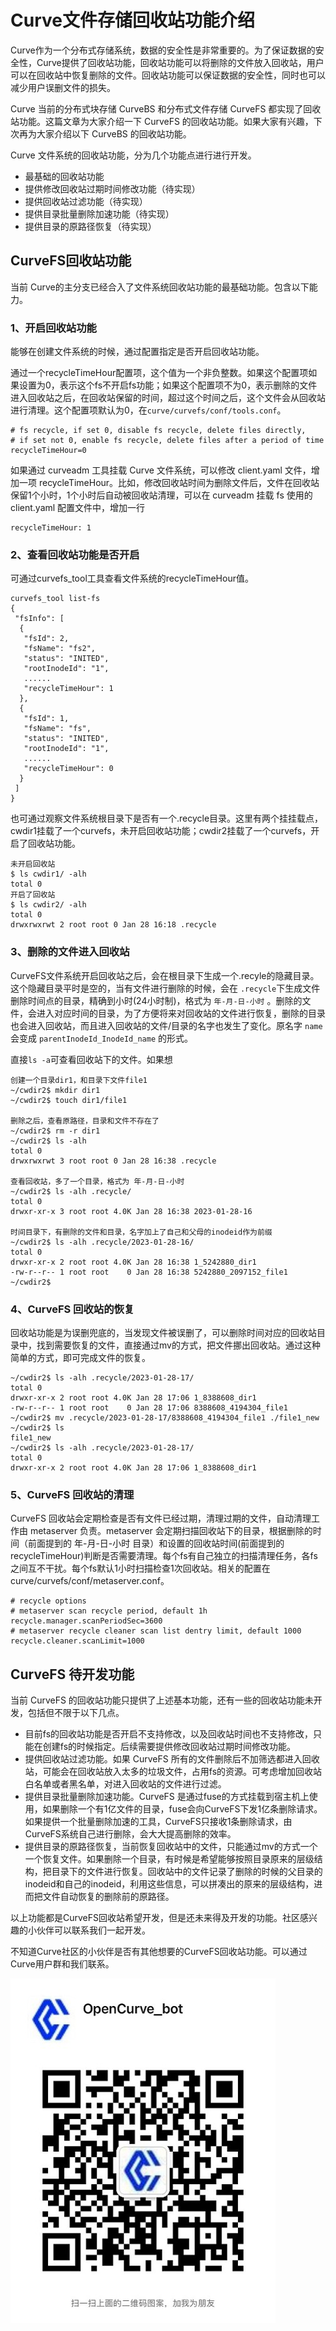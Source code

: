 # Curve文件存储回收站功能介绍

Curve作为一个分布式存储系统，数据的安全性是非常重要的。为了保证数据的安全性，Curve提供了回收站功能，回收站功能可以将删除的文件放入回收站，用户可以在回收站中恢复删除的文件。回收站功能可以保证数据的安全性，同时也可以减少用户误删文件的损失。

Curve 当前的分布式块存储 CurveBS 和分布式文件存储 CurveFS 都实现了回收站功能。这篇文章为大家介绍一下 CurveFS 的回收站功能。如果大家有兴趣，下次再为大家介绍以下 CurveBS 的回收站功能。

Curve 文件系统的回收站功能，分为几个功能点进行进行开发。

* 最基础的回收站功能
* 提供修改回收站过期时间修改功能（待实现）
* 提供回收站过滤功能（待实现）
* 提供目录批量删除加速功能（待实现）
* 提供目录的原路径恢复（待实现）

## CurveFS回收站功能

当前 Curve的主分支已经合入了文件系统回收站功能的最基础功能。包含以下能力。

### 1、开启回收站功能

能够在创建文件系统的时候，通过配置指定是否开启回收站功能。

通过一个recycleTimeHour配置项，这个值为一个非负整数。如果这个配置项如果设置为0，表示这个fs不开启fs功能；如果这个配置项不为0，表示删除的文件进入回收站之后，在回收站保留的时间，超过这个时间之后，这个文件会从回收站进行清理。这个配置项默认为0，在`curve/curvefs/conf/tools.conf`。

```
# fs recycle, if set 0, disable fs recycle, delete files directly,
# if set not 0, enable fs recycle, delete files after a period of time
recycleTimeHour=0
```

如果通过 curveadm 工具挂载 Curve 文件系统，可以修改 client.yaml 文件，增加一项 recycleTimeHour。比如，修改回收站时间为删除文件后，文件在回收站保留1个小时，1个小时后自动被回收站清理，可以在 curveadm 挂载 fs 使用的 client.yaml 配置文件中，增加一行

```
recycleTimeHour: 1
```

### 2、查看回收站功能是否开启

可通过curvefs_tool工具查看文件系统的recycleTimeHour值。

```
curvefs_tool list-fs
{
 "fsInfo": [
  {
   "fsId": 2,
   "fsName": "fs2",
   "status": "INITED",
   "rootInodeId": "1",
   ......
   "recycleTimeHour": 1
  },
  {
   "fsId": 1,
   "fsName": "fs",
   "status": "INITED",
   "rootInodeId": "1",
   ......
   "recycleTimeHour": 0
  }
 ]
}

```

也可通过观察文件系统根目录下是否有一个.recycle目录。这里有两个挂挂载点，cwdir1挂载了一个curvefs，未开启回收站功能；cwdir2挂载了一个curvefs，开启了回收站功能。

```
未开启回收站
$ ls cwdir1/ -alh
total 0
开启了回收站
$ ls cwdir2/ -alh
total 0
drwxrwxrwt 2 root root 0 Jan 28 16:18 .recycle
```

### 3、删除的文件进入回收站

CurveFS文件系统开启回收站之后，会在根目录下生成一个.recyle的隐藏目录。这个隐藏目录平时是空的，当有文件进行删除的时候，会在 `.recycle`下生成文件删除时间点的目录，精确到小时(24小时制)，格式为 `年-月-日-小时` 。删除的文件，会进入对应时间的目录，为了方便将来对回收站的文件进行恢复，删除的目录也会进入回收站，而且进入回收站的文件/目录的名字也发生了变化。原名字 `name` 会变成 `parentInodeId_InodeId_name` 的形式。

直接`ls -a`可查看回收站下的文件。如果想

```
创建一个目录dir1，和目录下文件file1
~/cwdir2$ mkdir dir1
~/cwdir2$ touch dir1/file1

删除之后，查看原路径，目录和文件不存在了
~/cwdir2$ rm -r dir1
~/cwdir2$ ls -alh
total 0
drwxrwxrwt 3 root root 0 Jan 28 16:38 .recycle

查看回收站，多了一个目录，格式为 年-月-日-小时
~/cwdir2$ ls -alh .recycle/
total 0
drwxr-xr-x 3 root root 4.0K Jan 28 16:38 2023-01-28-16

时间目录下，有删除的文件和目录，名字加上了自己和父母的inodeid作为前缀
~/cwdir2$ ls -alh .recycle/2023-01-28-16/
total 0
drwxr-xr-x 2 root root 4.0K Jan 28 16:38 1_5242880_dir1
-rw-r--r-- 1 root root    0 Jan 28 16:38 5242880_2097152_file1
~/cwdir2$
```

### 4、CurveFS 回收站的恢复

回收站功能是为误删兜底的，当发现文件被误删了，可以删除时间对应的回收站目录中，找到需要恢复的文件，直接通过mv的方式，把文件挪出回收站。通过这种简单的方式，即可完成文件的恢复。

```
~/cwdir2$ ls -alh .recycle/2023-01-28-17/
total 0
drwxr-xr-x 2 root root 4.0K Jan 28 17:06 1_8388608_dir1
-rw-r--r-- 1 root root    0 Jan 28 17:06 8388608_4194304_file1
~/cwdir2$ mv .recycle/2023-01-28-17/8388608_4194304_file1 ./file1_new
~/cwdir2$ ls
file1_new
~/cwdir2$ ls -alh .recycle/2023-01-28-17/
total 0
drwxr-xr-x 2 root root 4.0K Jan 28 17:06 1_8388608_dir1
```

### 5、CurveFS 回收站的清理

CurveFS 回收站会定期检查是否有文件已经过期，清理过期的文件，自动清理工作由 metaserver 负责。metaserver 会定期扫描回收站下的目录，根据删除的时间（前面提到的 年-月-日-小时 目录）和设置的回收站时间(前面提到的 recycleTimeHour)判断是否需要清理。每个fs有自己独立的扫描清理任务，各fs之间互不干扰。每个fs默认1小时扫描检查1次回收站。相关的配置在 curve/curvefs/conf/metaserver.conf。

```
# recycle options
# metaserver scan recycle period, default 1h
recycle.manager.scanPeriodSec=3600
# metaserver recycle cleaner scan list dentry limit, default 1000
recycle.cleaner.scanLimit=1000
```

## CurveFS 待开发功能

当前 CurveFS 的回收站功能只提供了上述基本功能，还有一些的回收站功能未开发，包括但不限于以下几点。

* 目前fs的回收站功能是否开启不支持修改，以及回收站时间也不支持修改，只能在创建fs的时候指定。后续需要提供修改回收站过期时间修改功能。
* 提供回收站过滤功能。如果 CurveFS 所有的文件删除后不加筛选都进入回收站，可能会在回收站放入太多的垃圾文件，占用fs的资源。可考虑增加回收站白名单或者黑名单，对进入回收站的文件进行过滤。
* 提供目录批量删除加速功能。CurveFS 是通过fuse的方式挂载到宿主机上使用，如果删除一个有1亿文件的目录，fuse会向CurveFS下发1亿条删除请求。如果提供一个批量删除加速的工具，CurveFS只接收1条删除请求，由CurveFS系统自己进行删除，会大大提高删除的效率。
* 提供目录的原路径恢复，当前恢复回收站中的文件，只能通过mv的方式一个一个恢复文件。如果删除一个目录，有时候是希望能够按照目录原来的层级结构，把目录下的文件进行恢复。回收站中的文件记录了删除的时候的父目录的inodeid和自己的inodeid，利用这些信息，可以拼凑出的原来的层级结构，进而把文件自动恢复的删除前的原路径。

以上功能都是CurveFS回收站希望开发，但是还未来得及开发的功能。社区感兴趣的小伙伴可以联系我们一起开发。

不知道Curve社区的小伙伴是否有其他想要的CurveFS回收站功能。可以通过Curve用户群和我们联系。

![curve_bot](./image/0109-curve_bot.jpg)
